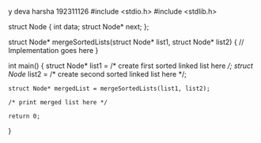 y deva harsha
192311126
#include <stdio.h>
#include <stdlib.h>

struct Node {
    int data;
    struct Node* next;
};

struct Node* mergeSortedLists(struct Node* list1, struct Node* list2) {
    // Implementation goes here
}

int main() {
    struct Node* list1 = /* create first sorted linked list here */;
    struct Node* list2 = /* create second sorted linked list here */;

    struct Node* mergedList = mergeSortedLists(list1, list2);

    /* print merged list here */

    return 0;
}
